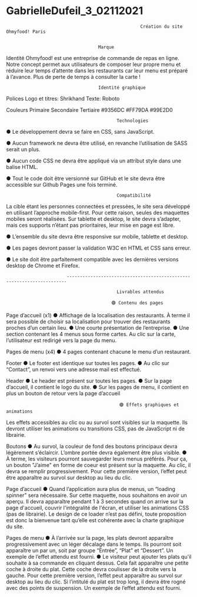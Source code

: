 # GabrielleDufeil_3_02112021

                                                       Création du site Ohmyfood! Paris


                                       Marque
Identité
Ohmyfood! est une entreprise de commande de repas en ligne. Notre concept permet aux
utilisateurs de composer leur propre menu et réduire leur temps d’attente dans les restaurants car leur menu est préparé à l’avance. 
Plus de perte de temps à consulter la carte !
        
                      
                                       Identité graphique
                                             
Polices
Logo et titres: Shrikhand
Texte: Roboto

Couleurs
Primaire Secondaire Tertiaire
#9356DC #FF79DA #99E2D0

                                              Technologies
                                              
● Le développement devra se faire en CSS, sans JavaScript.

● Aucun framework ne devra être utilisé, en revanche l’utilisation de SASS serait un plus.

● Aucun code CSS ne devra être appliqué via un attribut style dans une balise HTML.

● Tout le code doit être versionné sur GitHub et le site devra être accessible sur Github Pages une fois terminé.

                                              Compatibilité
                                              
La cible étant les personnes connectées et pressées, le site sera développé en utilisant l’approche mobile-first. 
Pour cette raison, seules des maquettes mobiles seront réalisées. Sur tablette et desktop, le site devra s’adapter, mais ces supports n’étant pas prioritaires,
leur mise en page est libre.

● L’ensemble du site devra être responsive sur mobile, tablette et desktop.

● Les pages devront passer la validation W3C en HTML et CSS sans erreur.

● Le site doit être parfaitement compatible avec les dernières versions desktop de Chrome et Firefox.

                           ----------------------------------------------------------------------
                            
                                              Livrables attendus
                                              
                                            🟣 Contenu des pages

Page d’accueil (x1)
● Affichage de la localisation des restaurants. À terme il sera possible de choisir sa localisation pour trouver des restaurants proches d’un certain lieu.
● Une courte présentation de l’entreprise.
● Une section contenant les 4 menus sous forme cartes. Au clic sur la carte, l’utilisateur est redirigé vers la page du menu.


Pages de menu (x4)
● 4 pages contenant chacune le menu d’un restaurant.

Footer
● Le footer est identique sur toutes les pages.
● Au clic sur “Contact”, un renvoi vers une adresse mail est effectué.

Header
● Le header est présent sur toutes les pages.
● Sur la page d’accueil, il contient le logo du site.
● Sur les pages de menu, il contient en plus un bouton de retour vers la page d’accueil



                                               🟣 Effets graphiques et animations

Les effets accessibles au clic ou au survol sont visibles sur la maquette. Ils devront utiliser les animations ou transitions CSS, pas de JavaScript ni de librairie.

Boutons
● Au survol, la couleur de fond des boutons principaux devra légèrement s’éclaircir. L’ombre portée devra également être plus visible.
● À terme, les visiteurs pourront sauvegarder leurs menus préférés. Pour ça, un bouton "J’aime" en forme de coeur est présent sur la maquette. 
Au clic, il devra se remplir progressivement. Pour cette première version, l’effet peut être apparaître au survol sur desktop au lieu du clic.

Page d’accueil
● Quand l’application aura plus de menus, un “loading spinner” sera nécessaire. Sur cette maquette, nous souhaitons en avoir un aperçu. 
Il devra apparaître pendant 1 à 3 secondes quand on arrive sur la page d'accueil, couvrir l'intégralité de l'écran, et utiliser les animations CSS (pas de librairie). 
Le design de ce loader n’est pas défini, toute proposition est donc la bienvenue tant qu’elle est cohérente avec la charte graphique du site.


Pages de menu
● À l’arrivée sur la page, les plats devront apparaître progressivement avec un léger décalage dans le temps. 
Ils pourront soit apparaître un par un, soit par groupe “Entrée”, “Plat” et “Dessert”. Un exemple de l’effet attendu est fourni.
● Le visiteur peut ajouter les plats qu'il souhaite à sa commande en cliquant dessus.
Cela fait apparaître une petite coche à droite du plat. Cette coche devra coulisser de la droite vers la gauche. 
Pour cette première version, l’effet peut apparaître au survol sur desktop au lieu du clic. 
Si l’intitulé du plat est trop long, il devra être rogné avec des points de suspension. Un exemple de l’effet attendu est fourni.












